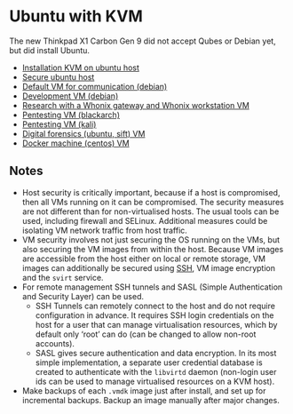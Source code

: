 # Ubuntu with KVM

The new Thinkpad X1 Carbon Gen 9 did not accept Qubes or Debian yet, but did install Ubuntu.

* [Installation KVM on ubuntu host](Installation.md)
* [Secure ubuntu host](../pc)
* [Default VM for communication (debian)](Default.md)
* [Development VM (debian)](Development.md)
* [Research with a Whonix gateway and Whonix workstation VM](Whonix.md)
* [Pentesting VM (blackarch)](Pentesting-blackarch.md)
* [Pentesting VM (kali)](Pentesting-kali.md)
* [Digital forensics (ubuntu, sift) VM](Forensics.md)
* [Docker machine (centos) VM](Server-with-docker.md)

## Notes

* Host security is critically important, because if a host is compromised, then all VMs running on it can be compromised. The security measures are not different than for non-virtualised hosts. The usual tools can be used, including firewall and SELinux. Additional measures could be isolating VM network traffic from host traffic. 
* VM security involves not just securing the OS running on the VMs, but also securing the VM images from within the host. Because VM images are accessible from the host either on local or remote storage, VM images can additionally be secured using [SSH](ssh.md), VM image encryption and the `svirt` service.
* For remote management SSH tunnels and SASL (Simple Authentication and Security Layer) can be used.
  * SSH Tunnels can remotely connect to the host and do not require configuration in advance. It requires SSH login credentials on the host for a user that can manage virtualisation resources, which by default only ‘root’ can do (can be changed to allow non-root accounts).
  * SASL gives secure authentication and data encryption. In its most simple implementation, a separate user credential database is created to authenticate with the `libvirtd` daemon (non-login user ids can be used to manage virtualised resources on a KVM host). 
* Make backups of each `.vmdk` image just after install, and set up for incremental backups. Backup an image manually after major changes.
